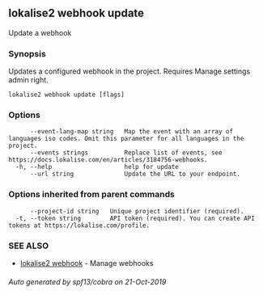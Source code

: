 ## lokalise2 webhook update

Update a webhook

### Synopsis

Updates a configured webhook in the project. Requires Manage settings admin right.

```
lokalise2 webhook update [flags]
```

### Options

```
      --event-lang-map string   Map the event with an array of languages iso codes. Omit this parameter for all languages in the project.
      --events strings          Replace list of events, see https://docs.lokalise.com/en/articles/3184756-webhooks.
  -h, --help                    help for update
      --url string              Update the URL to your endpoint.
```

### Options inherited from parent commands

```
      --project-id string   Unique project identifier (required).
  -t, --token string        API token (required). You can create API tokens at https://lokalise.com/profile.
```

### SEE ALSO

* [lokalise2 webhook](lokalise2_webhook.md)	 - Manage webhooks

###### Auto generated by spf13/cobra on 21-Oct-2019

